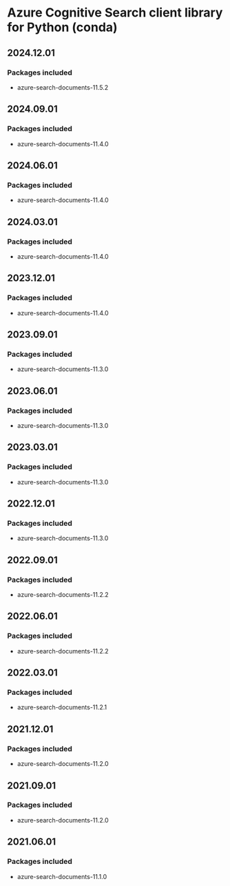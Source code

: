 # Azure Cognitive Search client library for Python (conda)

## 2024.12.01

### Packages included

- azure-search-documents-11.5.2

## 2024.09.01

### Packages included

- azure-search-documents-11.4.0

## 2024.06.01

### Packages included

- azure-search-documents-11.4.0

## 2024.03.01

### Packages included

- azure-search-documents-11.4.0

## 2023.12.01

### Packages included

- azure-search-documents-11.4.0

## 2023.09.01

### Packages included

- azure-search-documents-11.3.0

## 2023.06.01

### Packages included

- azure-search-documents-11.3.0

## 2023.03.01

### Packages included

- azure-search-documents-11.3.0

## 2022.12.01

### Packages included

- azure-search-documents-11.3.0

## 2022.09.01

### Packages included

- azure-search-documents-11.2.2

## 2022.06.01

### Packages included

- azure-search-documents-11.2.2

## 2022.03.01

### Packages included

- azure-search-documents-11.2.1

## 2021.12.01

### Packages included

- azure-search-documents-11.2.0

## 2021.09.01

### Packages included

- azure-search-documents-11.2.0

## 2021.06.01

### Packages included

- azure-search-documents-11.1.0
